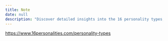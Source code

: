 ```yaml
---
title: Note
date: null
description: "Discover detailed insights into the 16 personality types, helping you understand yourself and others better through clear descriptions and practical advice."
---
```


https://www.16personalities.com/personality-types
